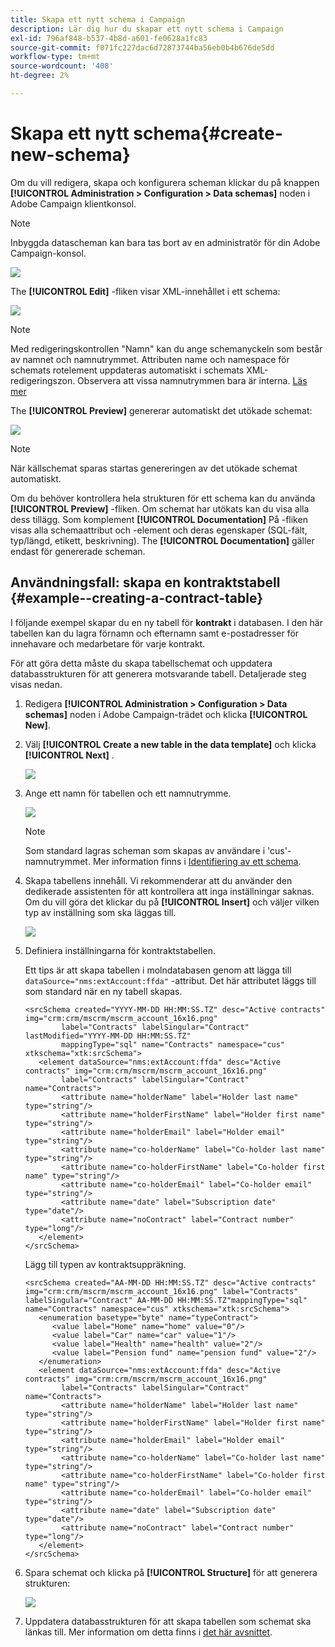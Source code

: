 ```yaml
---
title: Skapa ett nytt schema i Campaign
description: Lär dig hur du skapar ett nytt schema i Campaign
exl-id: 796af848-b537-4b8d-a601-fe0628a1fc83
source-git-commit: f071fc227dac6d72873744ba56eb0b4b676de5dd
workflow-type: tm+mt
source-wordcount: '408'
ht-degree: 2%

---
```


# Skapa ett nytt schema{#create-new-schema}

Om du vill redigera, skapa och konfigurera scheman klickar du på knappen **[!UICONTROL Administration > Configuration > Data schemas]** noden i Adobe Campaign klientkonsol.

>[!NOTE]
>
>Inbyggda datascheman kan bara tas bort av en administratör för din Adobe Campaign-konsol.

![](assets/schema_navtree.png)

The **[!UICONTROL Edit]** -fliken visar XML-innehållet i ett schema:

![](assets/schema_edition.png)

>[!NOTE]
>
>Med redigeringskontrollen &quot;Namn&quot; kan du ange schemanyckeln som består av namnet och namnutrymmet. Attributen name och namespace för schemats rotelement uppdateras automatiskt i schemats XML-redigeringszon. Observera att vissa namnutrymmen bara är interna. [Läs mer](schemas.md#reserved-namespaces)

The **[!UICONTROL Preview]** genererar automatiskt det utökade schemat:

![](assets/schema_edition2.png)

>[!NOTE]
>
>När källschemat sparas startas genereringen av det utökade schemat automatiskt.

Om du behöver kontrollera hela strukturen för ett schema kan du använda **[!UICONTROL Preview]** -fliken. Om schemat har utökats kan du visa alla dess tillägg. Som komplement **[!UICONTROL Documentation]** På -fliken visas alla schemaattribut och -element och deras egenskaper (SQL-fält, typ/längd, etikett, beskrivning). The **[!UICONTROL Documentation]** gäller endast för genererade scheman.

## Användningsfall: skapa en kontraktstabell {#example--creating-a-contract-table}

I följande exempel skapar du en ny tabell för **kontrakt** i databasen. I den här tabellen kan du lagra förnamn och efternamn samt e-postadresser för innehavare och medarbetare för varje kontrakt.

För att göra detta måste du skapa tabellschemat och uppdatera databasstrukturen för att generera motsvarande tabell. Detaljerade steg visas nedan.

1. Redigera **[!UICONTROL Administration > Configuration > Data schemas]** noden i Adobe Campaign-trädet och klicka **[!UICONTROL New]**.
1. Välj **[!UICONTROL Create a new table in the data template]** och klicka **[!UICONTROL Next]** .

   ![](assets/create_new_schema.png)

1. Ange ett namn för tabellen och ett namnutrymme.

   ![](assets/create_new_param.png)

   >[!NOTE]
   >
   >Som standard lagras scheman som skapas av användare i &#39;cus&#39;-namnutrymmet. Mer information finns i [Identifiering av ett schema](extend-schema.md#identification-of-a-schema).

1. Skapa tabellens innehåll. Vi rekommenderar att du använder den dedikerade assistenten för att kontrollera att inga inställningar saknas. Om du vill göra det klickar du på **[!UICONTROL Insert]** och väljer vilken typ av inställning som ska läggas till.

   ![](assets/create_new_content.png)

1. Definiera inställningarna för kontraktstabellen.

   Ett tips är att skapa tabellen i molndatabasen genom att lägga till `dataSource="nms:extAccount:ffda"` -attribut. Det här attributet läggs till som standard när en ny tabell skapas.

   ```
   <srcSchema created="YYYY-MM-DD HH:MM:SS.TZ" desc="Active contracts" img="crm:crm/mscrm/mscrm_account_16x16.png"
           label="Contracts" labelSingular="Contract" lastModified="YYYY-MM-DD HH:MM:SS.TZ"
           mappingType="sql" name="Contracts" namespace="cus" xtkschema="xtk:srcSchema">
      <element dataSource="nms:extAccount:ffda" desc="Active contracts" img="crm:crm/mscrm/mscrm_account_16x16.png"
           label="Contracts" labelSingular="Contract" name="Contracts">
           <attribute name="holderName" label="Holder last name" type="string"/>
           <attribute name="holderFirstName" label="Holder first name" type="string"/>
           <attribute name="holderEmail" label="Holder email" type="string"/>
           <attribute name="co-holderName" label="Co-holder last name" type="string"/>           
           <attribute name="co-holderFirstName" label="Co-holder first name" type="string"/>           
           <attribute name="co-holderEmail" label="Co-holder email" type="string"/>    
           <attribute name="date" label="Subscription date" type="date"/>     
           <attribute name="noContract" label="Contract number" type="long"/> 
      </element>
   </srcSchema>
   ```

   Lägg till typen av kontraktsuppräkning.

   ```
   <srcSchema created="AA-MM-DD HH:MM:SS.TZ" desc="Active contracts" img="crm:crm/mscrm/mscrm_account_16x16.png" label="Contracts" labelSingular="Contract" AA-MM-DD HH:MM:SS.TZ"mappingType="sql" name="Contracts" namespace="cus" xtkschema="xtk:srcSchema">
      <enumeration basetype="byte" name="typeContract">
         <value label="Home" name="home" value="0"/>
         <value label="Car" name="car" value="1"/>
         <value label="Health" name="health" value="2"/>
         <value label="Pension fund" name="pension fund" value="2"/>
      </enumeration>
      <element dataSource="nms:extAccount:ffda" desc="Active contracts" img="crm:crm/mscrm/mscrm_account_16x16.png"
           label="Contracts" labelSingular="Contract" name="Contracts">
           <attribute name="holderName" label="Holder last name" type="string"/>
           <attribute name="holderFirstName" label="Holder first name" type="string"/>
           <attribute name="holderEmail" label="Holder email" type="string"/>
           <attribute name="co-holderName" label="Co-holder last name" type="string"/>           
           <attribute name="co-holderFirstName" label="Co-holder first name" type="string"/>           
           <attribute name="co-holderEmail" label="Co-holder email" type="string"/>    
           <attribute name="date" label="Subscription date" type="date"/>     
           <attribute name="noContract" label="Contract number" type="long"/> 
      </element>
   </srcSchema>
   ```

1. Spara schemat och klicka på **[!UICONTROL Structure]** för att generera strukturen:

   ![](assets/configuration_structure.png)

1. Uppdatera databasstrukturen för att skapa tabellen som schemat ska länkas till. Mer information om detta finns i [det här avsnittet](update-database-structure.md).
